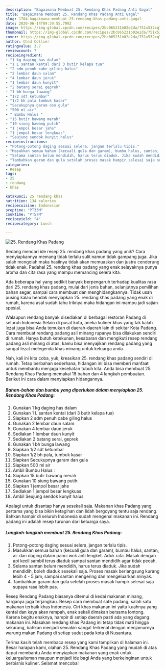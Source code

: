 ```yaml
---
description: "Bagaimana Membuat 25. Rendang Khas Padang Anti Gagal"
title: "Bagaimana Membuat 25. Rendang Khas Padang Anti Gagal"
slug: 1784-bagaimana-membuat-25-rendang-khas-padang-anti-gagal
date: 2020-06-14T09:39:55.799Z
image: https://img-global.cpcdn.com/recipes/2bc065231b02e2da/751x532cq70/25-rendang-khas-padang-foto-resep-utama.jpg
thumbnail: https://img-global.cpcdn.com/recipes/2bc065231b02e2da/751x532cq70/25-rendang-khas-padang-foto-resep-utama.jpg
cover: https://img-global.cpcdn.com/recipes/2bc065231b02e2da/751x532cq70/25-rendang-khas-padang-foto-resep-utama.jpg
author: Chad Collier
ratingvalue: 3.7
reviewcount: 7
recipeingredient:
- "1 kg daging has dalam"
- "1 L santan kental dari 3 butir kelapa tua"
- "2 sdm penuh cabe giling halus"
- "2 lembar daun salam"
- "4 lembar daun jeruk"
- "1 lembar daun kunyit"
- "2 batang serai geprek"
- "1 bh bunga lawang"
- "1/2 sdt ketumbar"
- "1/2 bh pala tumbuk kasar"
- "Secukupnya garam dan gula"
- "500 ml air"
- " Bumbu Halus "
- "15 butir bawang merah"
- "10 siung bawang putih"
- "1 jempol besar jahe"
- "1 jempol besar lengkuas"
- "Seujung sendok kunyit halus"
recipeinstructions:
- "Potong-potong daging sesuai selera, jangan terlalu tipis."
- "Masukkan semua bahan (kecuali gula dan garam), bumbu halus, santan, air dan daging dalam panci wok anti lengket. Aduk rata. Masak dengan api kecil sambil terus diaduk sampai santan mendidih agar tidak pecah."
- "Selama santan belum mendidih, harus terus diaduk. Jika sudah mendidih, boleh diaduk sesekali saja. Proses masak berlangsung kurang lebih 4 - 5 jam, sampai santan mengering dan mengeluarkan minyak."
- "Tambahkan garam dan gula setelah proses masak hampir selesai saja supaya rasa lebih pas."
categories:
- Resep
tags:
- 25
- rendang
- khas

katakunci: 25 rendang khas 
nutrition: 134 calories
recipecuisine: Indonesian
preptime: "PT33M"
cooktime: "PT57M"
recipeyield: "4"
recipecategory: Lunch

---
```



![25. Rendang Khas Padang](https://img-global.cpcdn.com/recipes/2bc065231b02e2da/751x532cq70/25-rendang-khas-padang-foto-resep-utama.jpg)

Sedang mencari ide resep 25. rendang khas padang yang unik? Cara menyiapkannya memang tidak terlalu sulit namun tidak gampang juga. Jika salah mengolah maka hasilnya tidak akan memuaskan dan justru cenderung tidak enak. Padahal 25. rendang khas padang yang enak selayaknya punya aroma dan cita rasa yang mampu memancing selera kita.

Ada beberapa hal yang sedikit banyak berpengaruh terhadap kualitas rasa dari 25. rendang khas padang, mulai dari jenis bahan, selanjutnya pemilihan bahan segar, sampai cara membuat dan menghidangkannya. Tidak usah pusing kalau hendak menyiapkan 25. rendang khas padang yang enak di rumah, karena asal sudah tahu triknya maka hidangan ini mampu jadi sajian spesial.

Walaupun rendang banyak disediakan di berbagai restoran Padang di seluruh Indonesia Selain di pusat kota, aneka kuliner khas yang tak kalah lezat juga bisa Anda temukan di daerah-daerah lain di sekitar Kota Padang. Cara membuat rendang padang asli minang rupanya bisa dilakukan sendiri di rumah. Hanya butuh ketekunan, kesabaran dan mengikuti resep rendang padang asli minang di atas, kamu bisa menyajikan rendang padang yang sangat lezat melegenda khas minang untuk keluarga anda.


Nah, kali ini kita coba, yuk, kreasikan 25. rendang khas padang sendiri di rumah. Tetap berbahan sederhana, hidangan ini bisa memberi manfaat untuk membantu menjaga kesehatan tubuh kita. Anda bisa membuat 25. Rendang Khas Padang memakai 18 bahan dan 4 langkah pembuatan. Berikut ini cara dalam menyiapkan hidangannya.

<!--inarticleads1-->

##### Bahan-bahan dan bumbu yang diperlukan dalam menyiapkan 25. Rendang Khas Padang:

1. Gunakan 1 kg daging has dalam
1. Gunakan 1 L santan kental (dari 3 butir kelapa tua)
1. Siapkan 2 sdm penuh cabe giling halus
1. Gunakan 2 lembar daun salam
1. Gunakan 4 lembar daun jeruk
1. Sediakan 1 lembar daun kunyit
1. Sediakan 2 batang serai, geprek
1. Gunakan 1 bh bunga lawang
1. Siapkan 1/2 sdt ketumbar
1. Siapkan 1/2 bh pala, tumbuk kasar
1. Siapkan Secukupnya garam dan gula
1. Siapkan 500 ml air
1. Ambil  Bumbu Halus :
1. Siapkan 15 butir bawang merah
1. Gunakan 10 siung bawang putih
1. Siapkan 1 jempol besar jahe
1. Sediakan 1 jempol besar lengkuas
1. Ambil Seujung sendok kunyit halus


Apalagi untuk disantap hanya sesekali saja. Makanan khas Padang yang pertama yang bisa bikin ketagihan dan lidah bergoyang tentu saja rendang. Bahkan hampir di seluruh Indonesia sudah mengenal makanan ini. Rendang padang ini adalah resep turunan dari keluarga saya. 

<!--inarticleads2-->

##### Langkah-langkah membuat 25. Rendang Khas Padang:

1. Potong-potong daging sesuai selera, jangan terlalu tipis.
1. Masukkan semua bahan (kecuali gula dan garam), bumbu halus, santan, air dan daging dalam panci wok anti lengket. Aduk rata. Masak dengan api kecil sambil terus diaduk sampai santan mendidih agar tidak pecah.
1. Selama santan belum mendidih, harus terus diaduk. Jika sudah mendidih, boleh diaduk sesekali saja. Proses masak berlangsung kurang lebih 4 - 5 jam, sampai santan mengering dan mengeluarkan minyak.
1. Tambahkan garam dan gula setelah proses masak hampir selesai saja supaya rasa lebih pas.


Resep Rendang Padang biasanya ditemui di kedai makanan minang, harganya juga terjangkau. Resep cara membuat sate padang, salah satu makanan terbaik khas Indonesia. Ciri khas makanan ini yaitu kuahnya yang kental dan kaya akan rempah, enak sekali dimakan bersama lontong. Karena begitu enaknya, hampir di setiap daerah pasti ada yang dagang makanan ini. Masakan rendang khas Padang ini tetap tidak mati hingga sekarang, bahkan menjadi semakin sangat terkenal dengan menjamurnya warung makan Padang di setiap sudut pada kota di Nusantara. 

Terima kasih telah membaca resep yang kami tampilkan di halaman ini. Besar harapan kami, olahan 25. Rendang Khas Padang yang mudah di atas dapat membantu Anda menyiapkan makanan yang enak untuk keluarga/teman maupun menjadi ide bagi Anda yang berkeinginan untuk berbisnis kuliner. Selamat mencoba!
